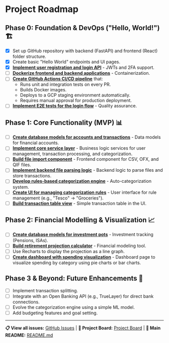 # Project Roadmap

## Phase 0: Foundation & DevOps ("Hello, World!") 🏗️

- [x] Set up GitHub repository with backend (FastAPI) and frontend (React) folder structure.
- [x] Create basic "Hello World" endpoints and UI pages.
- [x] [**Implement user registration and login API**](https://github.com/otherjamesbrown/TheTally/issues/2) - JWTs and 2FA support.
- [ ] [**Dockerize frontend and backend applications**](https://github.com/otherjamesbrown/TheTally/issues/5) - Containerization.
- [ ] [**Create GitHub Actions CI/CD pipeline**](https://github.com/otherjamesbrown/TheTally/issues/6) that:
  - Runs unit and integration tests on every PR.
  - Builds Docker images.
  - Deploys to a GCP staging environment automatically.
  - Requires manual approval for production deployment.
- [ ] [**Implement E2E tests for the login flow**](https://github.com/otherjamesbrown/TheTally/issues/7) - Quality assurance.

## Phase 1: Core Functionality (MVP) 📊

- [ ] [**Create database models for accounts and transactions**](https://github.com/otherjamesbrown/TheTally/issues/3) - Data models for financial accounts.
- [ ] [**Implement core service layer**](https://github.com/otherjamesbrown/TheTally/issues/8) - Business logic services for user management, transaction processing, and categorization.
- [ ] [**Build file import component**](https://github.com/otherjamesbrown/TheTally/issues/9) - Frontend component for CSV, OFX, and QIF files.
- [ ] [**Implement backend file parsing logic**](https://github.com/otherjamesbrown/TheTally/issues/10) - Backend logic to parse files and store transactions.
- [ ] [**Develop rules-based categorization engine**](https://github.com/otherjamesbrown/TheTally/issues/11) - Auto-categorization system.
- [ ] [**Create UI for managing categorization rules**](https://github.com/otherjamesbrown/TheTally/issues/12) - User interface for rule management (e.g., "Tesco" -> "Groceries").
- [ ] [**Build transaction table view**](https://github.com/otherjamesbrown/TheTally/issues/13) - Simple transaction table in the UI.

## Phase 2: Financial Modelling & Visualization 📈

- [ ] [**Create database models for investment pots**](https://github.com/otherjamesbrown/TheTally/issues/14) - Investment tracking (Pensions, ISAs).
- [ ] [**Build retirement projection calculator**](https://github.com/otherjamesbrown/TheTally/issues/15) - Financial modeling tool.
- [ ] Use Recharts to display the projection as a line graph.
- [ ] [**Create dashboard with spending visualization**](https://github.com/otherjamesbrown/TheTally/issues/16) - Dashboard page to visualize spending by category using pie charts or bar charts.

## Phase 3 & Beyond: Future Enhancements 🚀

- [ ] Implement transaction splitting.
- [ ] Integrate with an Open Banking API (e.g., TrueLayer) for direct bank connections.
- [ ] Evolve the categorization engine using a simple ML model.
- [ ] Add budgeting features and goal setting.

---

**📋 View all issues:** [GitHub Issues](https://github.com/otherjamesbrown/TheTally/issues) | **🎯 Project Board:** [Project Board](https://github.com/otherjamesbrown/TheTally/projects) | **📖 Main README:** [README.md](../README.md)
